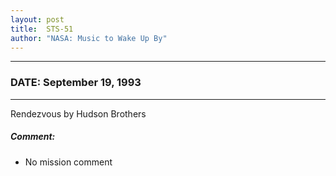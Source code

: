 ```yaml
---
layout: post
title:  STS-51
author: "NASA: Music to Wake Up By"
---
```


----
### DATE: September 19, 1993
----
Rendezvous by Hudson Brothers

##### Comment:
* No mission comment
